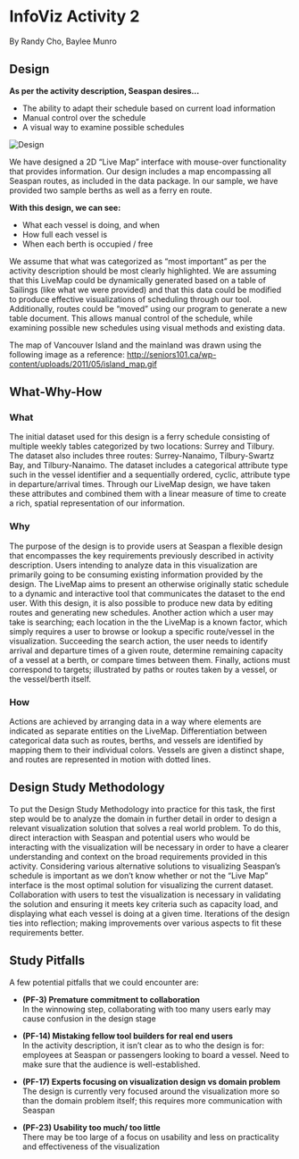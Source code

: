 # InfoViz Activity 2
By Randy Cho, Baylee Munro

## Design
**As per the activity description, Seaspan desires…**
* The ability to adapt their schedule based on current load information
* Manual control over the schedule
* A visual way to examine possible schedules

![Design](https://i.imgur.com/de2Yz9y.png)

We have designed a 2D “Live Map” interface with mouse-over functionality that provides information. Our design includes a map encompassing all Seaspan routes, as included in the data package. In our sample, we have provided two sample berths as well as a ferry en route.

**With this design, we can see:**
* What each vessel is doing, and when
* How full each vessel is
* When each berth is occupied / free

We assume that what was categorized as “most important” as per the activity description should be most clearly highlighted. We are assuming that this LiveMap could be dynamically generated based on a table of Sailings (like what we were provided) and that this data could be modified to produce effective visualizations of scheduling through our tool. Additionally, routes could be “moved” using our program to generate a new table document. This allows manual control of the schedule, while examining possible new schedules using visual methods and existing data.

The map of Vancouver Island and the mainland was drawn using the following image as a reference: http://seniors101.ca/wp-content/uploads/2011/05/island_map.gif

## What-Why-How
### What
The initial dataset used for this design is a ferry schedule consisting of multiple weekly tables categorized by two locations: Surrey and Tilbury. The dataset also includes three routes: Surrey-Nanaimo, Tilbury-Swartz Bay, and Tilbury-Nanaimo. The dataset includes a categorical attribute type such in the vessel identifier and a sequentially ordered, cyclic, attribute type in departure/arrival times. Through our LiveMap design, we have taken these attributes and combined them with a linear measure of time to create a rich, spatial representation of our information.

### Why
The purpose of the design is to provide users at Seaspan a flexible design that encompasses the key requirements previously described in activity description. Users intending to analyze data in this visualization are primarily going to be consuming existing information provided by the design. The LiveMap aims to present an otherwise originally static schedule to a dynamic and interactive tool that communicates the dataset to the end user. With this design, it is also possible to produce new data by editing routes and generating new schedules. Another action which a user may take is searching; each location in the the LiveMap is a known factor, which simply requires a user to browse or lookup a specific route/vessel in the visualization. Succeeding the search action, the user needs to identify arrival and departure times of a given route, determine remaining capacity of a vessel at a berth, or compare times between them. Finally, actions must correspond to targets; illustrated by paths or routes taken by a vessel, or the vessel/berth itself. 

### How
Actions are achieved by arranging data in a way where elements are indicated as separate entities on the LiveMap. Differentiation between categorical data such as routes, berths, and vessels are identified by mapping them to their individual colors. Vessels are given a distinct shape, and routes are represented in motion with dotted lines.

## Design Study Methodology
To put the Design Study Methodology into practice for this task, the first step would be to analyze the domain in further detail in order to design a relevant visualization solution that solves a real world problem. To do this, direct interaction with Seaspan and potential users who would be interacting with the visualization will be necessary in order to have a clearer understanding and context on the broad requirements provided in this activity. Considering various alternative solutions to visualizing Seaspan’s schedule is important as we don’t know whether or not the “Live Map” interface is the most optimal solution for visualizing the current dataset. Collaboration with users to test the visualization is necessary in validating the solution and ensuring it meets key criteria such as capacity load, and displaying what each vessel is doing at a given time. Iterations of the design ties into reflection; making improvements over various aspects to fit these requirements better.

## Study Pitfalls

A few potential pitfalls that we could encounter are:
* **(PF-3) Premature commitment to collaboration**  
In the winnowing step, collaborating with too many users early may cause confusion in the design stage

* **(PF-14) Mistaking fellow tool builders for real end users**  
In the activity description, it isn’t clear as to who the design is for: employees at Seaspan or passengers looking to board a vessel. Need to make sure that the audience is well-established.

* **(PF-17) Experts focusing on visualization design vs domain problem**  
The design is currently very focused around the visualization more so than the domain problem itself; this requires more communication with Seaspan  

* **(PF-23) Usability too much/ too little**  
There may be too large of a focus on usability and less on practicality and effectiveness of the visualization

